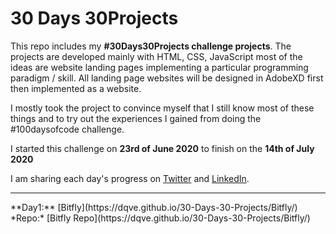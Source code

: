 # 30 Days 30Projects

This repo includes my **#30Days30Projects challenge projects**. 
The projects are developed mainly with HTML, CSS, JavaScript most of the ideas are website landing pages implementing a particular programming paradigm / skill.
All landing page websites will be designed in AdobeXD first then implemented as a website.

I mostly took the project to convince myself that I still know most of these things and to try out the experiences I gained from doing the #100daysofcode challenge.

I started this challenge on **23rd of June 2020** to finish on the  **14th of July 2020** 

I am sharing each day's progress on [Twitter](https://twitter.com/dqve) and [LinkedIn](https://www.linkedin.com/in/david-ayo/).

<hr>
**Day1:** [Bitfly](https://dqve.github.io/30-Days-30-Projects/Bitfly/)
*Repo:*   [Bitfly Repo](https://dqve.github.io/30-Days-30-Projects/Bitfly/)
